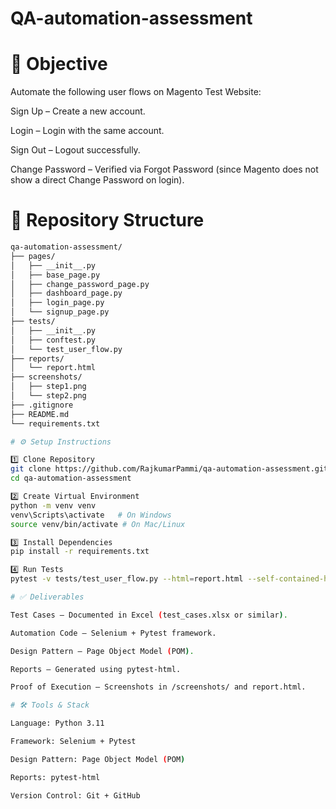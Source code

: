 ﻿# QA-automation-assessment #

# 📌 Objective

Automate the following user flows on Magento Test Website:

Sign Up – Create a new account.

Login – Login with the same account.

Sign Out – Logout successfully.

Change Password – Verified via Forgot Password (since Magento does not show a direct Change Password on login).


# 📂 Repository Structure

```bash
qa-automation-assessment/
├── pages/
│   ├── __init__.py
│   ├── base_page.py
│   ├── change_password_page.py
│   ├── dashboard_page.py
│   ├── login_page.py
│   └── signup_page.py
├── tests/
│   ├── __init__.py
│   ├── conftest.py
│   └── test_user_flow.py
├── reports/
│   └── report.html
├── screenshots/
│   ├── step1.png
│   └── step2.png
├── .gitignore
├── README.md
└── requirements.txt

# ⚙️ Setup Instructions

1️⃣ Clone Repository
git clone https://github.com/RajkumarPammi/qa-automation-assessment.git
cd qa-automation-assessment

2️⃣ Create Virtual Environment
python -m venv venv
venv\Scripts\activate   # On Windows
source venv/bin/activate # On Mac/Linux

3️⃣ Install Dependencies
pip install -r requirements.txt

4️⃣ Run Tests
pytest -v tests/test_user_flow.py --html=report.html --self-contained-html

# ✅ Deliverables

Test Cases – Documented in Excel (test_cases.xlsx or similar).

Automation Code – Selenium + Pytest framework.

Design Pattern – Page Object Model (POM).

Reports – Generated using pytest-html.

Proof of Execution – Screenshots in /screenshots/ and report.html.

# 🛠️ Tools & Stack

Language: Python 3.11

Framework: Selenium + Pytest

Design Pattern: Page Object Model (POM)

Reports: pytest-html

Version Control: Git + GitHub





